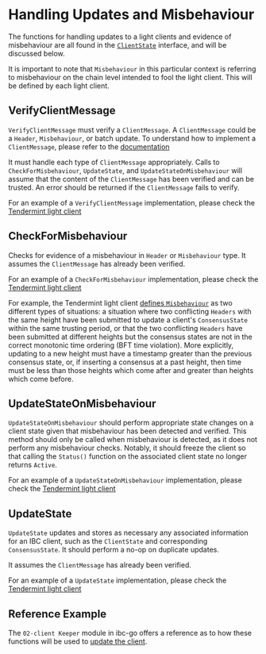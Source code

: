 <!--
order: 5
-->

# Handling Updates and Misbehaviour

The functions for handling updates to a light clients and evidence of misbehaviour are all found in the [`ClientState`](https://github.com/cosmos/ibc-go/blob/v6.0.0/modules/core/exported/client.go#L40) interface, and will be discussed below.

It is important to note that `Misbehaviour` in this particular context is referring to misbehaviour on the chain level intended to fool the light client. This will be defined by each light client. 

## VerifyClientMessage

`VerifyClientMessage` must verify a `ClientMessage`. A `ClientMessage` could be a `Header`, `Misbehaviour`, or batch update. To understand how to implement a `ClientMessage`, please refer to the [documentation](./update.md)

It must handle each type of `ClientMessage` appropriately. Calls to `CheckForMisbehaviour`, `UpdateState`, and `UpdateStateOnMisbehaviour` will assume that the content of the `ClientMessage` has been verified and can be trusted. An error should be returned if the `ClientMessage` fails to verify.

For an example of a `VerifyClientMessage` implementation, please check the [Tendermint light client](https://github.com/cosmos/ibc-go/blob/main/modules/light-clients/07-tendermint/update.go#L20)

## CheckForMisbehaviour

Checks for evidence of a misbehaviour in `Header` or `Misbehaviour` type. It assumes the `ClientMessage` has already been verified.

For an example of a `CheckForMisbehaviour` implementation, please check the [Tendermint light client](https://github.com/cosmos/ibc-go/blob/main/modules/light-clients/07-tendermint/misbehaviour_handle.go#L18)

For example, the Tendermint light client [defines `Misbehaviour`](https://github.com/cosmos/ibc-go/blob/main/modules/light-clients/07-tendermint/misbehaviour.go) as two different types of situations: a situation where two conflicting `Headers` with the same height have been submitted to update a client's `ConsensusState` within the same trusting period, or that the two conflicting `Headers` have been submitted at different heights but the consensus states are not in the correct monotonic time ordering (BFT time violation). More explicitly, updating to a new height must have a timestamp greater than the previous consensus state, or, if inserting a consensus at a past height, then time must be less than those heights which come after and greater than heights which come before.

## UpdateStateOnMisbehaviour 

`UpdateStateOnMisbehaviour` should perform appropriate state changes on a client state given that misbehaviour has been detected and verified. This method should only be called when misbehaviour is detected, as it does not perform any misbehaviour checks. Notably, it should freeze the client so that calling the `Status()` function on the associated client state no longer returns `Active`.

For an example of a `UpdateStateOnMisbehaviour` implementation, please check the [Tendermint light client](https://github.com/cosmos/ibc-go/blob/main/modules/light-clients/07-tendermint/update.go#L197)

## UpdateState

`UpdateState` updates and stores as necessary any associated information for an IBC client, such as the `ClientState` and corresponding `ConsensusState`. It should perform a no-op on duplicate updates.

It assumes the `ClientMessage` has already been verified.

For an example of a `UpdateState` implementation, please check the [Tendermint light client](https://github.com/cosmos/ibc-go/blob/main/modules/light-clients/07-tendermint/update.go#L131)

## Reference Example

The `02-client Keeper` module in ibc-go offers a reference as to how these functions will be used to [update the client](https://github.com/cosmos/ibc-go/blob/main/modules/core/02-client/keeper/client.go#L48).
